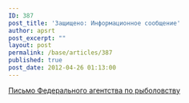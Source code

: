 ```yaml
---
ID: 387
post_title: 'Защищено: Информационное сообщение'
author: apsrt
post_excerpt: ""
layout: post
permalink: /base/articles/387
published: true
post_date: 2012-04-26 01:13:00
---
```

<a href="http://www.apsrt.ru/docs/uu22.pdf"><span style="text-decoration:underline;">Письмо Федерального агентства по рыболовству </span></a>
